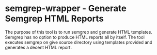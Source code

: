 # semgrep-wrapper - Generate Semgrep HTML Reports 
The purpose of this tool is to run semgrep and generate HTML templates. Semgrep has no option to produce HTML reports all by itself. The tool executes semgrep on give source directory using templates provided and generates a decent HTML report.
